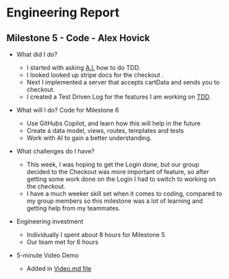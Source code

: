 # Engineering Report

## Milestone 5 - Code - Alex Hovick

* What did I do?
  * I started with asking [A.I.](AI.md) how to do TDD.
  * I looked looked up stripe docs for the checkout .
  * Next I implemented a server that accepts cartData and sends you to checkout.
  * I created a Test Driven Log for the features I am working on [TDD](TestDrivenLog.md).


* What will I do? Code for Milestone 6
  * Use GitHubs Copilot, and learn how this will help in the future
  * Create a data model, views, routes, templates and tests
  * Work with AI to gain a better understanding.
* What challenges do I have?
  * This week, I was hoping to get the Login done, but our group decided to the Checkout was more important of feature, so after getting some work done on the Login I had to switch to working on the checkout.
  * I have a much weeker skill set when it comes to coding, compared to my group members so this milestone was a lot of learning and getting help from my teammates.
* Engineering investment
  * Individually I spent about 8 hours for Milestone 5
  * Our team met for 6 hours
* 5-minute Video Demo
  * Added in [Video.md file](Video.md)
